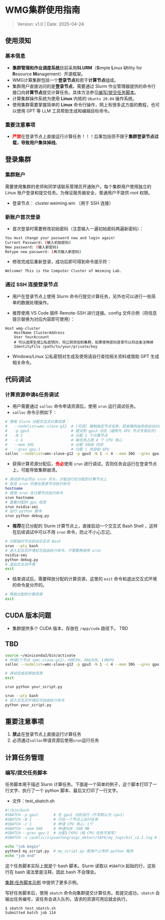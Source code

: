# WMG集群使用指南

> Version: v1.0  |  Date: 2025-04-24

## 使用须知

### 基本信息

- **集群管理和作业调度系统**目前采用**SLURM**（**S**imple **L**inux **U**tility for **R**esource **M**anagement）开源框架。
- WMG计算集群包括一个**登录节点**和若干**计算节点**组成。
- 集群用户直接访问的是**登录节点**，需要通过 Slurm 作业管理器提供的命令行接口向**计算节点**提交计算任务。具体方法参见[编写/提交任务脚本](#编写/提交任务脚本)。
- 计算集群操作系统为使用 **Linux** 内核的 `Ubuntu 20.04` 操作系统。
- 使用集群需要掌握简单的 **Linux** 命令行操作，网上有很多这方面的教程，也可以使用 GPT 等 LLM 工具帮助生成和编辑目标命令。

### 重要注意事项

- <strong style="color: red;">严禁</strong>在登录节点上直接运行计算任务！！！后果包括但不限于**集群登录节点过载，导致用户集体掉线**。

## 登录集群

### 集群账户

需要使用集群的老师和同学请联系管理员开通账户。每个集群用户使用独立的 Linux 账户登录和提交任务。为保证服务器安全，普通用户不提供 root 权限。

- 登录节点： cluster.weiming.win （用于 SSH 连接）

### 新账户首次登录

- 首次登录时需要修改初始密码（注意输入一遍初始密码两遍新密码）：

```bash
You must change your password now and login again!
Current Password: (输入初始密码)
New password: (输入新密码)
Retype new password: (再次输入新密码)
```

- 修改完成后重新登录，成功后即可得到命令提示符：

```bash
Welcome! This is the Computer Cluster of Weiming Lab.
```

### 通过 SSH 连接登录节点

- 用户在登录节点上使用 Slurm 命令行提交计算任务，另外也可以进行一些简单的数据处理操作。

- 推荐使用 VS Code 插件 Remote-SSH 进行连接。config 文件示例（将信息提示替换为对应内容即可使用）：

```
Host wmg-cluster
    HostName ClusterAddress
    User YourAccount
    # 可以选择生成公私密钥对，将公钥添加到集群，如果使用密码登录可以将这条注释掉
    IdentityFile /path/to/your/private/key
```

- Windows/Linux 公私密钥对生成及使用请自行查找相关资料或借助 GPT 生成相关命令。

## 代码调试

### 计算资源申请&任务调试

- 用户需要通过 `salloc` 命令申请资源后，使用 `srun` 运行调试任务。
- `salloc` 命令示例如下：
```bash
# 使用 Slurm 分配交互式计算资源：
#   --nodelist=wmc-slave-g12  # [可选] 强制指定节点名称，若省略则由系统自动分配
#   -p gpu3                   # 提交到 gpu3 分区（通常为 GPU 节点专用队列）
#   -N 1                      # 分配 1 个计算节点
#   -c 4                      # 每任务占用 4 个 CPU 核心
#   --mem 30G                 # 分配 30GB 内存
#   --gres gpu:1              # 分配 1 块目标 GPU
salloc --nodelist=wmc-slave-g12 -p gpu3 -N 1 -c 4 --mem 30G --gres gpu:1
```
- 获得计算资源分配后，<strong style="color: red;">务必</strong>使用 `srun` 进行调试，否则任务会运行在登录节点上，可能导致集群崩溃。
```bash
# 调试命令必须以 srun 开头，才能运行在分配的计算节点上
# 未加 srun 仍是在登录节点执行命令
hostname                      
# 使用 srun 在计算节点执行命令
srun hostname
# 查看分配的 gpu 信息
srun nvidia-smi
# 运行 python 脚本
srun python debug.py
```
- **推荐**在已分配的 Slurm 计算节点上，直接启动一个交互式 Bash Shell ，这样在后续调试中可以不用 `srun` 命令，防止不小心忘记。
```bash
# 分配临时节点启动交互式 Bash
srun --pty bash
# 进入交互式环境后可自由执行命令，不需要再使用 srun
nvidia-smi
python debug.py
# 退出交互式环境
exit
```

- 结束调试后，需要释放分配的计算资源，这里的 `exit` 命令和退出交互式环境的命令是分开的。
```bash
# 释放分配的计算资源
exit
```
## CUDA 版本问题

- 集群提供多个 CUDA 版本，存放在 `/app/cuda` 路径下。
 TBD

## TBD
```bash
source ~/miniconda3/bin/activate
# 申请1个节点（wmc-slave-g12），4核CPU，30G内存，1块GPU
salloc --nodelist=wmc-slave-g12 -p gpu3 -N 1 -c 4 --mem 30G --gres gpu:1

# 调试完成后释放资源
exit

srun python your_script.py

srun --pty bash
# 进入交互式环境后可自由执行命令
python your_script.py
```

##  重要注意事项

1. **禁止**在登录节点上直接运行计算任务
2. 必须通过`salloc`申请资源后使用`srun`运行任务

## 计算任务管理

### 编写/提交任务脚本

任务脚本用于描述 Slurm 计算任务。下面是一个简单的例子，这个脚本打印了一行文字、执行了一个 python 脚本、最后又打印了一行文字。

- 文件：test_sbatch.sh

```bash
#!/bin/bash
#SBATCH -p gpu1       # 在 gpu1 分区运行（不写默认为 cpu1）
#SBATCH -N 1          # 只在一个节点上运行任务
#SBATCH -c 1          # 申请 CPU 核心：1个
#SBATCH --mem 500     # 申请内存：500 MB
#SBATCH --gres gpu:1  # 分配1个GPU（纯 CPU 任务不用写）
#SBATCH -o /public/ziyuanfang/aigc_detect/SAFE/my_logs/bsl_v2.1.log # 注意可以修改"slurm"为与任务相关的内容方便以后查询实验结果

echo "job begin"
python3 my_script.py  # my_script.py 是用户上传的 python 程序
echo "job end"
```

这个任务脚本实际上就是个 bash 脚本。Slurm 读取以 `#SBATCH` 起始的行，这些行在 bash 语法里是注释，因此 bash 不会理会。

[集群:任务脚本示例](https://wmg.ustc.edu.cn/wiki/index.php/集群:任务脚本示例) 中提供了更多示例。

写好任务脚本后，使用 `sbatch` 命令向集群提交计算任务。若提交成功，`sbatch` 会输出任务编号，该任务会进入队列，请求的资源可用后就会执行。

```
$ sbatch test_sbatch.sh
Submitted batch job 114
```